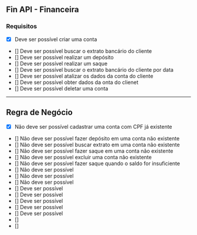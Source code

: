 ## Fin API - Financeira

### Requisitos

- [x] Deve ser possível criar uma conta
- [] Deve ser possível buscar o extrato bancário do cliente
- [] Deve ser possível realizar um depósito
- [] Deve ser possível realizar um saque
- [] Deve ser possível buscar o extrato bancário do cliente por data
- [] Deve ser possível atalizar os dados da conta do cliente
- [] Deve ser possível obter dados da onta do clienet
- [] Deve ser possível deletar uma conta

---

## Regra de Negócio

- [x] Não deve ser possível cadastrar uma conta com CPF já existente
- [] Não deve ser possível fazer depósito em uma conta não existente
- [] Não deve ser possível buscar extrato em uma conta não existente
- [] Não deve ser possível fazer saque em uma conta não existente
- [] Não deve ser possível excluir uma conta não existente
- [] Não deve ser possível fazer saque quando o saldo for insuficiente
- [] Não deve ser possível 
- [] Não deve ser possível 
- [] Não deve ser possível 
- [] Deve ser possível 
- [] Deve ser possível 
- [] Deve ser possível 
- [] Deve ser possível 
- [] Deve ser possível 
- [] 
- [] 